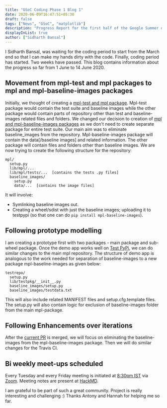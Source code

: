 ```yaml
---
title: "GSoC Coding Phase 1 Blog 1"
date: 2020-06-09T16:47:51+05:30
draft: false
tags: ["News", "GSoC", "matplotlib"]
description: "Progress Report for the first half of the Google Summer of Code 2020 Phase 1 for the Baseline Images Problem"
displayInList: true
author: ["Sidharth Bansal"]
---
```


I Sidharth Bansal, was waiting for the coding period to start from the March end so that I can make my hands dirty with the code. Finally, coding period has started. Two weeks have passed. This blog contains information about the progress so far from 1 June to 14 June 2020.

## Movement from mpl-test and mpl packages to mpl and mpl-baseline-images packages

Initially, we thought of creating a [mpl-test and mpl package](https://github.com/matplotlib/matplotlib/pull/17434). Mpl-test package would contain the test suite and baseline images while the other package would contain parts of repository other than test and baseline-images related files and folders.
We changed our decision to creation of [mpl and mpl-baseline-images packages](https://github.com/matplotlib/matplotlib/pull/17557) as we don't need to create separate package for entire test suite. Our main aim was to eliminate baseline_images from the repository. Mpl-baseline-images package will contain the data[/baseline images] and related information. The other package will contain files and folders other than baseline images.
We are now trying to create the following structure for the repository:

```
mpl/
  setup.py
  lib/mpl/...
  lib/mpl/tests/...  [contains the tests .py files]
  baseline_images/
    setup.py
    data/...  [contains the image files]
```

It will involve:

- Symlinking baseline images out.
- Creating a wheel/sdist with just the baseline images; uploading it to testpypi (so that one can do `pip install mpl-baseline-images`).

## Following prototype modelling

I am creating a prototype first with two packages - main package and sub-wheel package. Once the demo app works well on [Test PyPi](https://test.pypi.org/), we can do similar changes to the main mpl repository.
The structure of demo app is analogous to the work needed for separation of baseline-images to a new package mpl-baseline-images as given below:

```
testrepo/
  setup.py
  lib/testpkg/__init__.py
  baseline_images/setup.py
  baseline_images/testdata.txt
```

This will also include related MANIFEST files and setup.cfg.template files. The setup.py will also contain logic for exclusion of baseline-images folder from the main mpl-package.

## Following Enhancements over iterations

After the [current PR](https://github.com/matplotlib/matplotlib/pull/17557) is merged, we will focus on eliminating the baseline-images from the mpl-baseline-images package. Then we will do similar changes for the Travis CI.

## Bi weekly meet-ups scheduled

Every Tuesday and every Friday meeting is initiated at [8:30pm IST](https://everytimezone.com/) via [Zoom](https://zoom.us/j/95996536871). Meeting notes are present at [HackMD](https://hackmd.io/pY25bSkCSRymk_7nX68xtw).

I am grateful to be part of such a great community. Project is really interesting and challenging :) Thanks Antony and Hannah for helping me so far.
